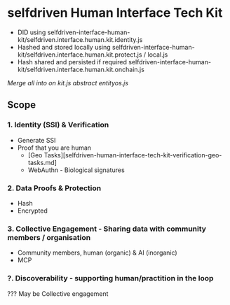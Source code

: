 # selfdriven Human Interface Tech Kit

- DID using selfdriven-interface-human-kit/selfdriven.interface.human.kit.identity.js
- Hashed and stored locally using selfdriven-interface-human-kit/selfdriven.interface.human.kit.protect.js / local.js
- Hash shared and persisted if required selfdriven-interface-human-kit/selfdriven.interface.human.kit.onchain.js

*Merge all into on kit.js abstract entityos.js*

## Scope

### 1. Identity (SSI) & Verification
- Generate SSI
- Proof that you are human
    - [Geo Tasks][selfdriven-human-interface-tech-kit-verification-geo-tasks.md]
    - WebAuthn - Biological signatures

### 2. Data Proofs & Protection
- Hash
- Encrypted

### 3. Collective Engagement - Sharing data with community members / organisation
- Community members, human (organic) & AI (inorganic)
- MCP

### ?. Discoverability - supporting human/practition in the loop
??? May be Collective engagement